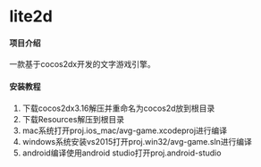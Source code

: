 # lite2d

#### 项目介绍
一款基于cocos2dx开发的文字游戏引擎。

#### 安装教程

1. 下载cocos2dx3.16解压并重命名为cocos2d放到根目录
2. 下载Resources解压到根目录
2. mac系统打开proj.ios_mac/avg-game.xcodeproj进行编译
3. windows系统安装vs2015打开proj.win32/avg-game.sln进行编译
4. android编译使用android studio打开proj.android-studio
